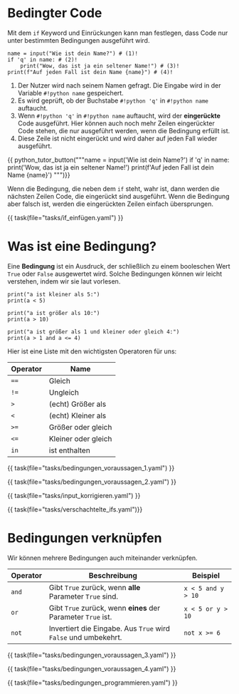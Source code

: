 # Bedingter Code

Mit dem `if` Keyword und Einrückungen kann man festlegen, dass Code nur unter bestimmten Bedingungen ausgeführt wird.


``` { .python }
name = input("Wie ist dein Name?") # (1)!
if 'q' in name: # (2)!
    print("Wow, das ist ja ein seltener Name!") # (3)!
print(f"Auf jeden Fall ist dein Name {name}") # (4)!
```

1.  Der Nutzer wird nach seinem Namen gefragt. Die Eingabe wird in der Variable `#!python name` gespeichert.
2.  Es wird geprüft, ob der Buchstabe `#!python 'q'` in `#!python name` auftaucht.
3.  Wenn `#!python 'q'` in `#!python name` auftaucht, wird der **eingerückte** Code ausgeführt. Hier können auch noch mehr Zeilen eingerückter Code stehen, die nur ausgeführt werden, wenn die Bedingung erfüllt ist.
4.  Diese Zeile ist nicht eingerückt und wird daher auf jeden Fall wieder ausgeführt.

{{ python_tutor_button("""name = input('Wie ist dein Name?')
if 'q' in name:
    print('Wow, das ist ja ein seltener Name!')
print(f'Auf jeden Fall ist dein Name {name}')
""")}}

Wenn die Bedingung, die neben dem `if` steht, wahr ist, dann werden die nächsten Zeilen Code, die eingerückt sind ausgeführt.
Wenn die Bedingung aber falsch ist, werden die eingerückten Zeilen einfach übersprungen.

{{ task(file="tasks/if_einfügen.yaml") }}

# Was ist eine Bedingung?

Eine **Bedingung** ist ein Ausdruck, der schließlich zu einem booleschen Wert `True` oder `False` ausgewertet wird.
Solche Bedingungen können wir leicht verstehen, indem wir sie laut vorlesen.

``` { .python .pytutor_button }
print("a ist kleiner als 5:")
print(a < 5)

print("a ist größer als 10:")
print(a > 10)

print("a ist größer als 1 und kleiner oder gleich 4:")
print(a > 1 and a <= 4)
```

Hier ist eine Liste mit den wichtigsten Operatoren für uns:

| Operator | Name                |
|----------|---------------------|
| `==`     | Gleich              |
| `!=`     | Ungleich            |
| `>`      | (echt) Größer als   |
| `<`      | (echt) Kleiner als  |
| `>=`     | Größer oder gleich  |
| `<=`     | Kleiner oder gleich |
| `in`     | ist enthalten       |

{{ task(file="tasks/bedingungen_voraussagen_1.yaml") }}

{{ task(file="tasks/bedingungen_voraussagen_2.yaml") }}

{{ task(file="tasks/input_korrigieren.yaml") }}

{{ task(file="tasks/verschachtelte_ifs.yaml")}}


# Bedingungen verknüpfen

Wir können mehrere Bedingungen auch miteinander verknüpfen.

| Operator | Beschreibung                                                   | Beispiel           |
|----------|----------------------------------------------------------------|--------------------|
| `and`    | Gibt `True` zurück, wenn **alle** Parameter `True` sind.       | `x < 5 and y > 10` |
| `or`     | Gibt `True` zurück, wenn **eines** der Parameter `True` ist.   | `x < 5 or y > 10`  |
| `not`    | Invertiert die Eingabe. Aus `True` wird `False` und umbekehrt. | `not x >= 6`       |

{{ task(file="tasks/bedingungen_voraussagen_3.yaml") }}

{{ task(file="tasks/bedingungen_voraussagen_4.yaml") }}

{{ task(file="tasks/bedingungen_programmieren.yaml") }}
